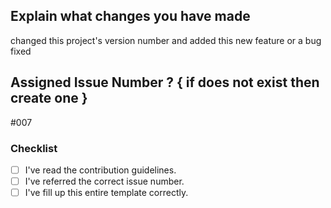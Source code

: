 ## Explain what changes you have made
changed this project's version number and added this new feature or a bug fixed

## Assigned Issue Number ? { if does not exist then create one }
#007

### Checklist
- [ ] I've read the contribution guidelines.
- [ ] I've referred the correct issue number.
- [ ] I've fill up this entire template correctly.